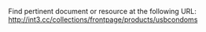 Find pertinent document or resource at the following URL:
http://int3.cc/collections/frontpage/products/usbcondoms
